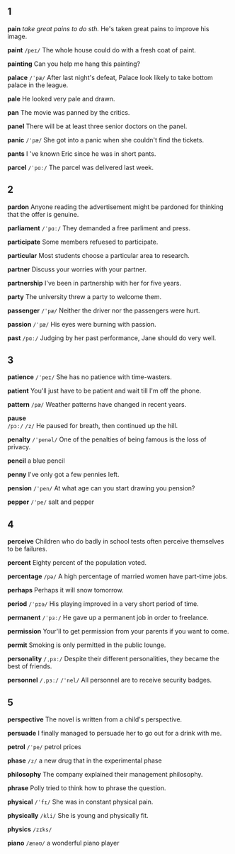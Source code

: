 ## 1
**pain** 
*take great pains to do sth.*
He's taken great pains to improve his image.

**paint** 
`/peɪ/`
The whole house could do with a fresh coat of paint.

**painting** 
Can you help me hang this painting?

**palace** 
`/ˈpæ/`
After last night's defeat, Palace look likely to take bottom palace in the league.

**pale** 
He looked very pale and drawn.

**pan** 
The movie was panned by the critics.

**panel** 
There will be at least three senior doctors on the panel.

**panic** 
`/ˈpæ/`
She got into a panic when she couldn't find the tickets.

**pants** 
I 've known Eric since he was in short pants.

**parcel** 
`/ˈpɑː/`
The parcel was delivered last week.

## 2
**pardon** 
Anyone reading the advertisement might be pardoned for thinking that the offer is genuine.

**parliament** 
`/ˈpɑː/`
They demanded a free parliment and press.

**participate** 
Some members refuesed to participate.

**particular** 
Most students choose a particular area to research.

**partner** 
Discuss your worries with your partner.

**partnership** 
I've been in partnership with her for five years.

**party** 
The university threw a party to welcome them.

**passenger** 
`/ˈpæ/`
Neither the driver nor the passengers were hurt.

**passion** 
`/ˈpæ/`
His eyes were burning with passion.

**past** 
`/pɑː/`
Judging by her past performance, Jane should do very well.

## 3
**patience** 
`/ˈpeɪ/`
She has no patience with time-wasters.

**patient** 
You'll just have to be patient and wait till I'm off the phone.

**pattern** 
`/pæ/`
Weather patterns have changed in recent years.

**pause**  
`/pɔː/` `/z/`
He paused for breath, then continued up the hill.

**penalty** 
`/ˈpenəl/`
One of the penalties of being famous is the loss of privacy.

**pencil** 
a blue pencil

**penny** 
I've only got a few pennies left.

**pension** 
`/ˈpen/`
At what age can you start drawing you pension?

**pepper** 
`/ˈpe/`
salt and pepper

## 4
**perceive** 
Children who do badly in school tests often perceive themselves to be failures.

**percent** 
Eighty percent of the population voted.

**percentage** 
`/pə/`
A high percentage of married women have part-time jobs.

**perhaps** 
Perhaps it will snow tomorrow.

**period** 
`/ˈpɪə/`
His playing improved in a very short period of time.

**permanent** 
`/ˈpɜː/`
He gave up a permanent job in order to freelance.

**permission** 
Your'll to get permission from your parents if you want to come.

**permit** 
Smoking is only permitted in the public lounge.

**personality** 
`/ˌpɜː/`
Despite their different personalities, they became the best of friends.

**personnel** 
`/ˌpɜː/` `/ˈnel/`
All personnel are to receive security badges.

## 5
**perspective** 
The novel is written from a child's perspective.

**persuade** 
I finally managed to persuade her to go out for a drink with me.

**petrol** 
`/ˈpe/`
petrol prices

**phase** 
`/z/`
a new drug that in the experimental phase

**philosophy** 
The company explained their management philosophy.

**phrase**
Polly tried to think how to phrase the question.

**physical**
`/ˈfɪ/` 
She was in constant physical pain.

**physically** 
`/kli/`
She is young and physically fit.

**physics** 
`/zɪks/`

**piano**
`/ænəʊ/`
a wonderful piano player